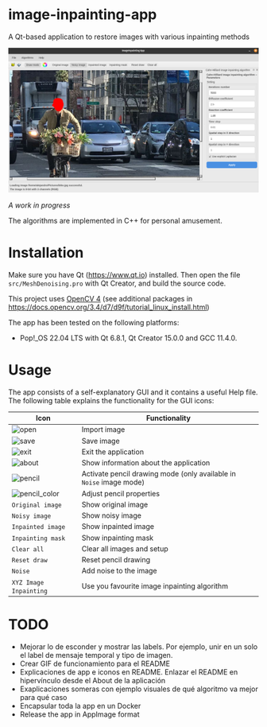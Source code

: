 # image-inpainting-app
A Qt-based application to restore images with various inpainting methods

<p align="center">
  <img src="./assets/app_main.png" alt="Application main window" title="Application main window" />
</p>

_A work in progress_

The algorithms are implemented in C++ for personal amusement.

# Installation

Make sure you have Qt (https://www.qt.io) installed. Then open the file ```src/MeshDenoising.pro``` with Qt Creator, and build the source code. 

This project uses [OpenCV 4](https://github.com/opencv/opencv/tree/4.10.0) (see additional packages in https://docs.opencv.org/3.4/d7/d9f/tutorial_linux_install.html)

The app has been tested on the following platforms:

* Pop!_OS 22.04 LTS with Qt 6.8.1, Qt Creator 15.0.0 and GCC 11.4.0.

# Usage

The app consists of a self-explanatory GUI and it contains a useful Help file. The following table explains the functionality for the GUI icons:

| Icon | Functionality |
|---------- | ---------- |
| ![open](./src/ImageInpainting/icons/open.ico) | Import image |
| ![save](./src/ImageInpainting/icons/save.ico) | Save image |
| ![exit](./src/ImageInpainting/icons/exit.ico) | Exit the application |
| ![about](./src/ImageInpainting/icons/about.ico) | Show information about the application |
| ![pencil](./src/ImageInpainting/icons/pencil.ico) | Activate pencil drawing mode (only available in `Noise` image mode) |
| ![pencil_color](./src/ImageInpainting/icons/pencil_color.ico) | Adjust pencil properties |
| `Original image` | Show original image |
| `Noisy image` | Show noisy image |
| `Inpainted image` | Show inpainted image |
| `Inpainting mask` | Show inpainting mask |
| `Clear all` | Clear all images and setup |
| `Reset draw` | Reset pencil drawing |
| `Noise` | Add noise to the image |
| `XYZ Image Inpainting` | Use you favourite image inpainting algorithm |

# TODO
* Mejorar lo de esconder y mostrar las labels. Por ejemplo, unir en un solo el label de mensaje temporal y tipo de imagen.
* Crear GIF de funcionamiento para el README
* Explicaciones de app e iconos en README. Enlazar el README en hipervínculo desde el About de la aplicación
* Exaplicaciones someras con ejemplo visuales de qué algoritmo va mejor para qué caso
* Encapsular toda la app en un Docker
* Release the app in AppImage format
